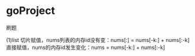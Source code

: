 # goProject
刷题

(1)list
切片赋值，nums列表的内存id没有变：nums[:] = nums[-k:] + nums[:-k]
直接赋值，nums的内存id发生变化：nums = nums[-k:] + nums[:-k]